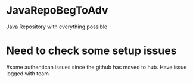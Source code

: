 # JavaRepoBegToAdv
Java Repository with everything possible
# Need to check some setup issues
#some authentican issues since the github has moved to hub. Have issue logged with team
